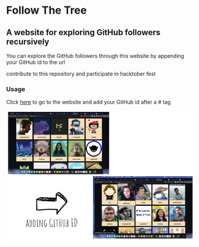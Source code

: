 
# Follow The Tree
## A website for exploring GitHub followers recursively 



You can explore the GitHub followers through this website by appending your GitHub id to the url

contribute to this repository and participate in hacktober fest


### Usage

Click  [here](https://rohittp.com/folllow-the-tree/) to go to the website and add your GitHub id after a # tag 

![doc](/assets/adding%20GitHub%20ID.png)
